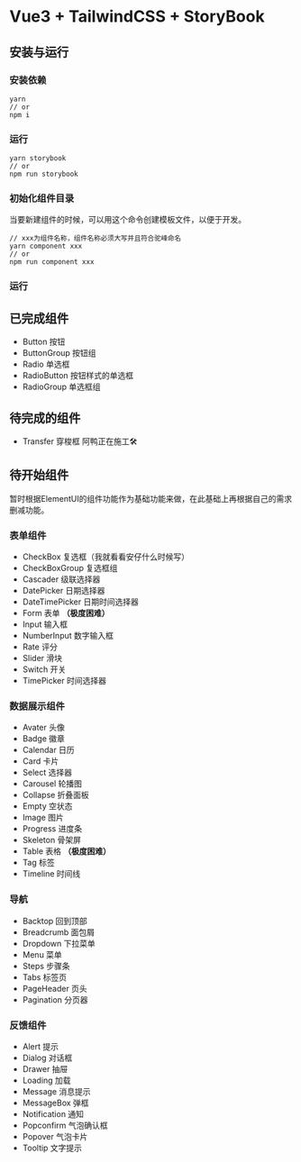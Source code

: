 # Vue3 + TailwindCSS + StoryBook

## 安装与运行
### 安装依赖
```shell
yarn 
// or
npm i
```

### 运行
```shell
yarn storybook
// or
npm run storybook
```

### 初始化组件目录
当要新建组件的时候，可以用这个命令创建模板文件，以便于开发。
```shell
// xxx为组件名称，组件名称必须大写并且符合驼峰命名
yarn component xxx
// or
npm run component xxx
```

### 运行

## 已完成组件
- Button 按钮
- ButtonGroup 按钮组
- Radio 单选框
- RadioButton 按钮样式的单选框
- RadioGroup 单选框组

## 待完成的组件
- Transfer 穿梭框  阿鸭正在施工🛠

## 待开始组件
暂时根据ElementUI的组件功能作为基础功能来做，在此基础上再根据自己的需求删减功能。
### 表单组件
- CheckBox 复选框（我就看看安仔什么时候写）
- CheckBoxGroup 复选框组
- Cascader 级联选择器
- DatePicker 日期选择器
- DateTimePicker 日期时间选择器
- Form 表单 **（极度困难）**
- Input 输入框
- NumberInput 数字输入框
- Rate 评分
- Slider 滑块
- Switch 开关
- TimePicker 时间选择器

### 数据展示组件
- Avater 头像
- Badge 徽章
- Calendar 日历
- Card 卡片
- Select 选择器
- Carousel 轮播图
- Collapse 折叠面板
- Empty 空状态
- Image 图片
- Progress 进度条
- Skeleton 骨架屏
- Table 表格 **（极度困难）**
- Tag 标签
- Timeline 时间线

### 导航
- Backtop 回到顶部
- Breadcrumb 面包屑
- Dropdown 下拉菜单
- Menu 菜单
- Steps 步骤条
- Tabs 标签页
- PageHeader 页头
- Pagination 分页器

### 反馈组件
- Alert 提示
- Dialog 对话框
- Drawer 抽屉
- Loading 加载
- Message 消息提示
- MessageBox 弹框
- Notification 通知
- Popconfirm 气泡确认框
- Popover 气泡卡片
- Tooltip 文字提示